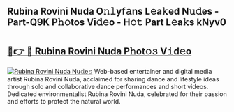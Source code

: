 ## Rubina Rovini Nuda O𝚗𝚕yf𝚊ns L𝚎a𝚔ed N𝚞𝚍es - Part-Q9K P𝚑𝚘tos Vi𝚍𝚎o - H𝚘𝚝 Part L𝚎a𝚔s kNyv0

# <h2><a href="http://kf0xgq.oniu.top/?m=Rubina+Rovini+Nuda">🔗👉 🔴 Rubina Rovini Nuda P𝚑ot𝚘𝚜 V𝚒d𝚎o</a></h2>

[![Rubina Rovini Nuda Nu𝚍e𝚜](https://i.imgur.com/0qMVB7G.gif)](http://kf0xgq.oniu.top/?m=Rubina+Rovini+Nuda)
Web-based entertainer and digital media artist Rubina Rovini Nuda, acclaimed for sharing dance and lifestyle ideas through solo and collaborative dance performances and short videos. Dedicated environmentalist Rubina Rovini Nuda, celebrated for their passion and efforts to protect the natural world.  
